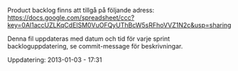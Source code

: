 ﻿Product backlog finns att tillgå på följande adress:
https://docs.google.com/spreadsheet/ccc?key=0Al1accUZLKqCdElSM0VuOFQyUThBcW5sRFhoVVZ1N2c&usp=sharing

Denna fil uppdateras med datum och tid för varje sprint backloguppdatering, se commit-message för beskrivningar.

Uppdatering: 2013-01-03 - 17:31
